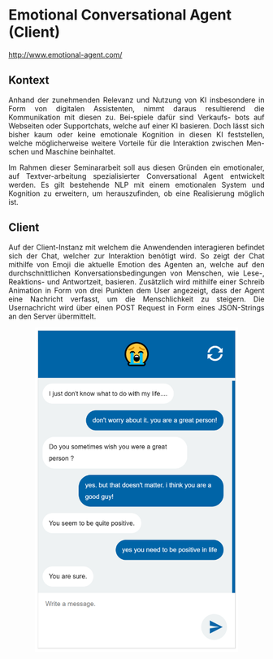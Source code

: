 # Emotional Conversational Agent (Client)
<a href="http://www.emotional-agent.com/">http://www.emotional-agent.com/</a>
## Kontext
<p style="text-align: justify;text-justify: inter-word;">
Anhand der zunehmenden Relevanz und Nutzung von KI insbesondere in Form von digitalen Assistenten, nimmt daraus resultierend die Kommunikation mit diesen zu. Bei-spiele dafür sind Verkaufs- bots auf Webseiten oder Supportchats, welche auf einer KI basieren. Doch lässt sich bisher kaum oder keine emotionale Kognition in diesen KI feststellen, welche möglicherweise weitere Vorteile für die Interaktion zwischen Men-schen und Maschine beinhaltet.
</p>

<p style="text-align: justify;text-justify: inter-word;">
Im Rahmen dieser Seminararbeit soll aus diesen Gründen ein emotionaler, auf Textver-arbeitung spezialisierter Conversational Agent entwickelt werden. Es gilt bestehende NLP mit einem emotionalen System und Kognition zu erweitern, um herauszufinden, ob eine Realisierung möglich ist. 
</p>

## Client
<p style="text-align: justify;text-justify: inter-word;">
Auf der Client-Instanz mit welchem die Anwendenden interagieren befindet sich der Chat, welcher zur Interaktion benötigt wird. So zeigt der Chat mithilfe von Emoji die aktuelle Emotion des Agenten an, welche auf den durchschnittlichen Konversationsbedingungen von Menschen, wie Lese-, Reaktions- und Antwortzeit, basieren. Zusätzlich wird mithilfe einer Schreib Animation in Form von drei Punkten dem User angezeigt, dass der Agent eine Nachricht verfasst, um die Menschlichkeit zu steigern. Die Usernachricht wird über einen POST Request in Form eines JSON-Strings an den Server übermittelt. 
</p>

<p align="center">
  <img src="https://github.com/raycan1993/Emotional-Conversational-Agent-Client/blob/master/README-img/1.png" width="400">
</p>
